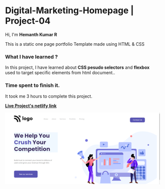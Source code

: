 # **Digital-Marketing-Homepage | Project-04**

Hi, I'm **Hemanth Kumar R**

This is a static one page portfolio Template made using HTML & CSS

### **What I have learned ?**

In this project, I have learned about **CSS pesudo selectors** and **flexbox** used to target specific elements from html document..

### **Time spent to finish it.**

It took me 3 hours to complete this project.

**[Live Project's netlify link](https://monumental-chaja-258f39.netlify.app/ "Project link")**

[![Project ScreenShot](./Screenshot.png)](https://monumental-chaja-258f39.netlify.app/ "Project link")
